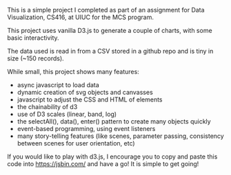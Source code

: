 This is a simple project I completed as part of an assignment for Data Visualization, CS416, at UIUC for the MCS program.

This project uses vanilla D3.js to generate a couple of charts, with some basic interactivity.

The data used is read in from a CSV stored in a github repo and is tiny in size (~150 records). 

While small, this project shows many features:
- async javascript to load data
- dynamic creation of svg objects and canvasses
- javascript to adjust the CSS and HTML of elements
- the chainability of d3
- use of D3 scales (linear, band, log)
- the selectAll(), data(), enter() pattern to create many objects quickly
- event-based programming, using event listeners
- many story-telling features (like scenes, parameter passing, consistency between scenes for user orientation, etc)


If you would like to play with d3.js, I encourage you to copy and paste this code into https://jsbin.com/ and have a go! It is simple to get going!
